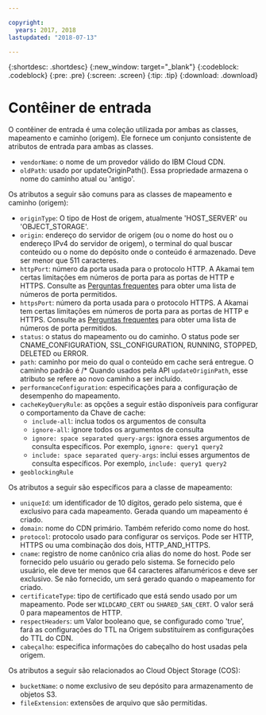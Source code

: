 ```yaml
---

copyright:
  years: 2017, 2018
lastupdated: "2018-07-13"

---
```


{:shortdesc: .shortdesc}
{:new_window: target="_blank"}
{:codeblock: .codeblock}
{:pre: .pre}
{:screen: .screen}
{:tip: .tip}
{:download: .download}

# Contêiner de entrada
O contêiner de entrada é uma coleção utilizada por ambas as classes, mapeamento e caminho (origem).  Ele fornece um conjunto
consistente de atributos de entrada para ambas as classes.

* `vendorName`: o nome de um provedor válido do IBM Cloud CDN.
* `oldPath`: usado por updateOriginPath(). Essa propriedade armazena o nome do caminho atual ou 'antigo'.

Os atributos a seguir são comuns para as classes de mapeamento e caminho (origem):
* `originType`: O tipo de Host de origem, atualmente 'HOST_SERVER' ou 'OBJECT_STORAGE'.
* `origin`: endereço do servidor de origem (ou o nome do host ou o endereço IPv4 do servidor de origem), o
terminal do qual buscar conteúdo ou o nome do depósito onde o conteúdo é armazenado. Deve ser menor que 511 caracteres.
* `httpPort`: número da porta usada para o protocolo HTTP. A Akamai tem certas limitações em números de porta para as portas de HTTP e HTTPS. Consulte as [Perguntas frequentes](faqs.html#are-there-any-restrictions-on-what-http-and-https-port-numbers-are-allowed-for-akamai-) para obter uma lista de números de porta permitidos.
* `httpsPort`: número da porta usada para o protocolo HTTPS. A Akamai tem certas limitações em números de porta para as portas de HTTP e HTTPS. Consulte as [Perguntas frequentes](faqs.html#are-there-any-restrictions-on-what-http-and-https-port-numbers-are-allowed-for-akamai-) para obter uma lista de números de porta permitidos.
* `status`: o status do mapeamento ou do caminho. O status pode ser CNAME_CONFIGURATION, SSL_CONFIGURATION, RUNNING, STOPPED, DELETED ou ERROR.
* `path`: caminho por meio do qual o conteúdo em cache será entregue. O caminho padrão é /\* Quando usados
pela API `updateOriginPath`, esse atributo se refere ao novo caminho a ser incluído.
* `performanceConfiguration`: especificações para a configuração de desempenho do mapeamento.
* `cacheKeyQueryRule`: as opções a seguir estão disponíveis para configurar o comportamento da Chave de cache:
  * `include-all`: inclua todos os argumentos de consulta
  * `ignore-all`: ignore todos os argumentos de consulta
  * `ignore: space separated query-args`: ignora esses argumentos de consulta específicos. Por exemplo, `ignore: query1 query2`
  * `include: space separated query-args`: inclui esses argumentos de consulta específicos. Por exemplo, `include: query1 query2`
* `geoblockingRule`

Os atributos a seguir são específicos para a classe de mapeamento:

* `uniqueId`: um identificador de 10 dígitos, gerado pelo sistema, que é exclusivo para cada mapeamento. Gerada quando um mapeamento é criado.
* `domain`: nome do CDN primário. Também referido como nome do host.
* `protocol`: protocolo usado para configurar os serviços. Pode ser HTTP, HTTPS ou uma combinação dos dois,
HTTP_AND_HTTPS.
* `cname`: registro de nome canônico cria alias do nome do host. Pode ser fornecido pelo usuário ou
gerado pelo sistema. Se fornecido pelo usuário, ele deve ter menos que 64 caracteres alfanuméricos e deve ser exclusivo. Se não fornecido, um será gerado quando o mapeamento for criado.
* `certificateType`: tipo de certificado que está sendo usado por um mapeamento. Pode ser `WILDCARD_CERT` ou `SHARED_SAN_CERT`. O valor
será 0 para mapeamentos de HTTP.
* `respectHeaders`: um Valor booleano que, se configurado como 'true', fará as configurações do TTL na Origem substituírem as configurações do TTL do CDN.
* `cabeçalho`: especifica informações do cabeçalho do host usadas pela origem.

Os atributos a seguir são relacionados ao Cloud Object Storage (COS):  
* `bucketName`: o nome exclusivo de seu depósito para armazenamento de objetos S3.  
* `fileExtension`: extensões de arquivo que são permitidas.
